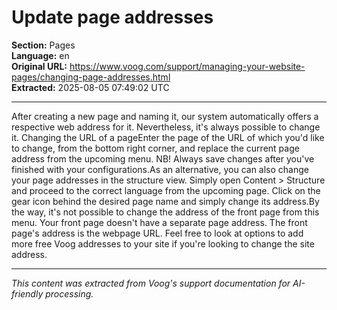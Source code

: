 # Update page addresses

**Section:** Pages  
**Language:** en  
**Original URL:** https://www.voog.com/support/managing-your-website-pages/changing-page-addresses.html  
**Extracted:** 2025-08-05 07:49:02 UTC

---

After creating a new page and naming it, our system automatically offers a respective web address for it. Nevertheless, it's always possible to change it. Changing the URL of a pageEnter the page of the URL of which you'd like to change, from the bottom right corner, and replace the current page address from the upcoming menu.
NB! Always save changes after you've finished with your configurations.As an alternative, you can also change your page addresses in the structure view. Simply open Content > Structure and proceed to the correct language from the upcoming page.
Click on the gear icon behind the desired page name and simply change its address.By the way, it's not possible to change the address of the front page from this menu. Your front page doesn't have a separate page address. The front page's address is the webpage URL. Feel free to look at options to add more free Voog addresses to your site if you're looking to change the site address.

---

*This content was extracted from Voog's support documentation for AI-friendly processing.*
